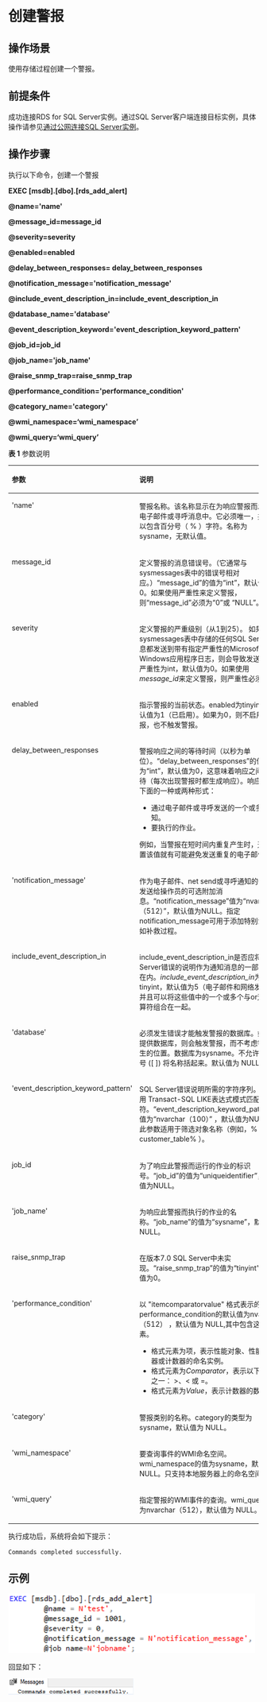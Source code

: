 # 创建警报<a name="rds_09_0013"></a>

## 操作场景<a name="section69761816162012"></a>

使用存储过程创建一个警报。

## 前提条件<a name="section11945143132017"></a>

成功连接RDS for SQL Server实例。通过SQL Server客户端连接目标实例，具体操作请参见[通过公网连接SQL Server实例](https://support.huaweicloud.com/qs-rds/rds_03_0007.html)。

## 操作步骤<a name="section1334017544208"></a>

执行以下命令，创建一个警报

**EXEC \[msdb\].\[dbo\].\[rds\_add\_alert\]**

**@name='name'**

**@message\_id=message\_id**

**@severity=severity**

**@enabled=enabled**

**@delay\_between\_responses= delay\_between\_responses**

**@notification\_message='notification\_message'**

**@include\_event\_description\_in=include\_event\_description\_in**

**@database\_name='database'**

**@event\_description\_keyword='event\_description\_keyword\_pattern'**

**@job\_id=job\_id**

**@job\_name='job\_name'**

**@raise\_snmp\_trap=raise\_snmp\_trap**

**@performance\_condition='performance\_condition'**

**@category\_name='category'**

**@wmi\_namespace=‘wmi\_namespace’**

**@wmi\_query=‘wmi\_query’**

**表 1**  参数说明

<a name="table573391115587"></a>
<table><thead align="left"><tr id="row47343119586"><th class="cellrowborder" valign="top" width="22.85%" id="mcps1.2.3.1.1"><p id="p1873410115582"><a name="p1873410115582"></a><a name="p1873410115582"></a>参数</p>
</th>
<th class="cellrowborder" valign="top" width="77.14999999999999%" id="mcps1.2.3.1.2"><p id="p1373411165812"><a name="p1373411165812"></a><a name="p1373411165812"></a>说明</p>
</th>
</tr>
</thead>
<tbody><tr id="row5734141165817"><td class="cellrowborder" valign="top" width="22.85%" headers="mcps1.2.3.1.1 "><p id="p137341411155812"><a name="p137341411155812"></a><a name="p137341411155812"></a>'name'</p>
</td>
<td class="cellrowborder" valign="top" width="77.14999999999999%" headers="mcps1.2.3.1.2 "><p id="p187342118582"><a name="p187342118582"></a><a name="p187342118582"></a>警报名称。该名称显示在为响应警报而发送的电子邮件或寻呼消息中。它必须唯一，并且可以包含百分号（ % ）字符。名称为sysname，无默认值。</p>
</td>
</tr>
<tr id="row17341611145812"><td class="cellrowborder" valign="top" width="22.85%" headers="mcps1.2.3.1.1 "><p id="p1273411175818"><a name="p1273411175818"></a><a name="p1273411175818"></a>message_id</p>
</td>
<td class="cellrowborder" valign="top" width="77.14999999999999%" headers="mcps1.2.3.1.2 "><p id="p4734121155812"><a name="p4734121155812"></a><a name="p4734121155812"></a>定义警报的消息错误号。（它通常与sysmessages表中的错误号相对应。）<span class="parmname" id="parmname48991537454"><a name="parmname48991537454"></a><a name="parmname48991537454"></a>“message_id”</span>的值为<span class="parmvalue" id="parmvalue10391557124517"><a name="parmvalue10391557124517"></a><a name="parmvalue10391557124517"></a>“int”</span>，默认值为0。如果使用严重性来定义警报，则<span class="parmname" id="parmname182318464619"><a name="parmname182318464619"></a><a name="parmname182318464619"></a>“message_id”</span>必须为<span class="parmvalue" id="parmvalue151935715469"><a name="parmvalue151935715469"></a><a name="parmvalue151935715469"></a>“0”</span>或 <span class="parmvalue" id="parmvalue0891110114614"><a name="parmvalue0891110114614"></a><a name="parmvalue0891110114614"></a>“NULL”</span>。</p>
</td>
</tr>
<tr id="row673413116586"><td class="cellrowborder" valign="top" width="22.85%" headers="mcps1.2.3.1.1 "><p id="p4734171115583"><a name="p4734171115583"></a><a name="p4734171115583"></a>severity</p>
</td>
<td class="cellrowborder" valign="top" width="77.14999999999999%" headers="mcps1.2.3.1.2 "><p id="p1148905252020"><a name="p1148905252020"></a><a name="p1148905252020"></a><span>定义警报的严重级别（从1到25）。</span> <span>如果sysmessages表中存储的任何SQL Server消息都发送到带有指定严重性的Microsoft Windows应用程序日志，则会导致发送警报。</span><span>严重性为int，默认值为0。</span><span>如果使用</span><em id="i1920019532208"><a name="i1920019532208"></a><a name="i1920019532208"></a>message_id</em><span>来定义警报，则严重性必须为0。</span></p>
</td>
</tr>
<tr id="row18734611145819"><td class="cellrowborder" valign="top" width="22.85%" headers="mcps1.2.3.1.1 "><p id="p27341311195815"><a name="p27341311195815"></a><a name="p27341311195815"></a>enabled</p>
</td>
<td class="cellrowborder" valign="top" width="77.14999999999999%" headers="mcps1.2.3.1.2 "><p id="p273491117582"><a name="p273491117582"></a><a name="p273491117582"></a>指示警报的当前状态。enabled为tinyint，默认值为1（已启用）。如果为0，则不启用警报，也不触发警报。</p>
</td>
</tr>
<tr id="row2734121135812"><td class="cellrowborder" valign="top" width="22.85%" headers="mcps1.2.3.1.1 "><p id="p473431135814"><a name="p473431135814"></a><a name="p473431135814"></a>delay_between_responses</p>
</td>
<td class="cellrowborder" valign="top" width="77.14999999999999%" headers="mcps1.2.3.1.2 "><p id="p11734311195813"><a name="p11734311195813"></a><a name="p11734311195813"></a>警报响应之间的等待时间（以秒为单位）。<span class="parmname" id="parmname5704113594611"><a name="parmname5704113594611"></a><a name="parmname5704113594611"></a>“delay_between_responses”</span>的值为<span class="parmvalue" id="parmvalue353404014463"><a name="parmvalue353404014463"></a><a name="parmvalue353404014463"></a>“int”</span>，默认值为0，这意味着响应之间不等待（每次出现警报时都生成响应）。响应可以为下面的一种或两种形式：</p>
<a name="ul16267822424"></a><a name="ul16267822424"></a><ul id="ul16267822424"><li>通过电子邮件或寻呼发送的一个或多个通知。</li><li>要执行的作业。</li></ul>
<p id="p737013379218"><a name="p737013379218"></a><a name="p737013379218"></a>例如，当警报在短时间内重复产生时，通过设置该值就有可能避免发送重复的电子邮件。</p>
</td>
</tr>
<tr id="row573491125814"><td class="cellrowborder" valign="top" width="22.85%" headers="mcps1.2.3.1.1 "><p id="p1373419114582"><a name="p1373419114582"></a><a name="p1373419114582"></a>'notification_message'</p>
</td>
<td class="cellrowborder" valign="top" width="77.14999999999999%" headers="mcps1.2.3.1.2 "><p id="p27341711175811"><a name="p27341711175811"></a><a name="p27341711175811"></a>作为电子邮件、net send或寻呼通知的一部分发送给操作员的可选附加消息。<span class="parmname" id="parmname63944174711"><a name="parmname63944174711"></a><a name="parmname63944174711"></a>“notification_message”</span>值为<span class="parmvalue" id="parmvalue128981471476"><a name="parmvalue128981471476"></a><a name="parmvalue128981471476"></a>“nvarchar（512）”</span>，默认值为NULL。指定notification_message可用于添加特别注释，如补救过程。</p>
</td>
</tr>
<tr id="row12330121718310"><td class="cellrowborder" valign="top" width="22.85%" headers="mcps1.2.3.1.1 "><p id="p1233081713318"><a name="p1233081713318"></a><a name="p1233081713318"></a>include_event_description_in</p>
</td>
<td class="cellrowborder" valign="top" width="77.14999999999999%" headers="mcps1.2.3.1.2 "><p id="p1823792492520"><a name="p1823792492520"></a><a name="p1823792492520"></a><span>include_event_description_in是否应将SQL Server错误的说明作为通知消息的一部分包括在内。</span><em id="i139517863615"><a name="i139517863615"></a><a name="i139517863615"></a>include_event_description_in</em><span>为tinyint，默认值为5（电子邮件和网络发送），并且可以将这些值中的一个或多个与or逻辑运算符组合在一起。</span></p>
</td>
</tr>
<tr id="row2041569139"><td class="cellrowborder" valign="top" width="22.85%" headers="mcps1.2.3.1.1 "><p id="p44151191439"><a name="p44151191439"></a><a name="p44151191439"></a>'database'</p>
</td>
<td class="cellrowborder" valign="top" width="77.14999999999999%" headers="mcps1.2.3.1.2 "><p id="p124151199310"><a name="p124151199310"></a><a name="p124151199310"></a>必须发生错误才能触发警报的数据库。如果未提供数据库，则会触发警报，而不考虑错误发生的位置。数据库为sysname。不允许用方括号 ([ ]) 将名称括起来。默认值为 NULL。</p>
</td>
</tr>
<tr id="row82772315719"><td class="cellrowborder" valign="top" width="22.85%" headers="mcps1.2.3.1.1 "><p id="p1527720319714"><a name="p1527720319714"></a><a name="p1527720319714"></a>'event_description_keyword_pattern'</p>
</td>
<td class="cellrowborder" valign="top" width="77.14999999999999%" headers="mcps1.2.3.1.2 "><p id="p14277531771"><a name="p14277531771"></a><a name="p14277531771"></a>SQL Server错误说明所需的字符序列。可以使用 Transact-SQL LIKE表达式模式匹配字符。<span class="parmname" id="parmname1035213556479"><a name="parmname1035213556479"></a><a name="parmname1035213556479"></a>“event_description_keyword_pattern”</span>的值为<span class="parmvalue" id="parmvalue198131517485"><a name="parmvalue198131517485"></a><a name="parmvalue198131517485"></a>“nvarchar（100）”</span> ，默认值为NULL。 此参数适用于筛选对象名称（例如，% customer_table% ）。</p>
</td>
</tr>
<tr id="row1599019261973"><td class="cellrowborder" valign="top" width="22.85%" headers="mcps1.2.3.1.1 "><p id="p129911826579"><a name="p129911826579"></a><a name="p129911826579"></a>job_id</p>
</td>
<td class="cellrowborder" valign="top" width="77.14999999999999%" headers="mcps1.2.3.1.2 "><p id="p899162612717"><a name="p899162612717"></a><a name="p899162612717"></a>为了响应此警报而运行的作业的标识号。<span class="parmname" id="parmname17689154812"><a name="parmname17689154812"></a><a name="parmname17689154812"></a>“job_id”</span>的值为<span class="parmvalue" id="parmvalue499219128488"><a name="parmvalue499219128488"></a><a name="parmvalue499219128488"></a>“uniqueidentifier”</span>，默认值为NULL。</p>
</td>
</tr>
<tr id="row113413291710"><td class="cellrowborder" valign="top" width="22.85%" headers="mcps1.2.3.1.1 "><p id="p101348291274"><a name="p101348291274"></a><a name="p101348291274"></a>'job_name'</p>
</td>
<td class="cellrowborder" valign="top" width="77.14999999999999%" headers="mcps1.2.3.1.2 "><p id="p913419292712"><a name="p913419292712"></a><a name="p913419292712"></a>为响应此警报而执行的作业的名称。<span class="parmname" id="parmname35190499489"><a name="parmname35190499489"></a><a name="parmname35190499489"></a>“job_name”</span>的值为<span class="parmvalue" id="parmvalue183023535489"><a name="parmvalue183023535489"></a><a name="parmvalue183023535489"></a>“sysname”</span>，默认值为 NULL。</p>
</td>
</tr>
<tr id="row135369137317"><td class="cellrowborder" valign="top" width="22.85%" headers="mcps1.2.3.1.1 "><p id="p105365131430"><a name="p105365131430"></a><a name="p105365131430"></a>raise_snmp_trap</p>
</td>
<td class="cellrowborder" valign="top" width="77.14999999999999%" headers="mcps1.2.3.1.2 "><p id="p105369131934"><a name="p105369131934"></a><a name="p105369131934"></a>在版本7.0 SQL Server中未实现。<span class="parmname" id="parmname20591128174820"><a name="parmname20591128174820"></a><a name="parmname20591128174820"></a>“raise_snmp_trap”</span>的值为<span class="parmvalue" id="parmvalue128661230104813"><a name="parmvalue128661230104813"></a><a name="parmvalue128661230104813"></a>“tinyint”</span>，默认值为0。</p>
</td>
</tr>
<tr id="row86811111539"><td class="cellrowborder" valign="top" width="22.85%" headers="mcps1.2.3.1.1 "><p id="p8681311932"><a name="p8681311932"></a><a name="p8681311932"></a>'performance_condition'</p>
</td>
<td class="cellrowborder" valign="top" width="77.14999999999999%" headers="mcps1.2.3.1.2 "><p id="p176818112311"><a name="p176818112311"></a><a name="p176818112311"></a>以 "itemcomparatorvalue" 格式表示的值。performance_condition的默认值为nvarchar（512） ，默认值为 NULL,其中包含这些元素。</p>
<a name="ul10162172842613"></a><a name="ul10162172842613"></a><ul id="ul10162172842613"><li>格式元素为项，表示<span>性能对象、性能计数器或计数器的命名实例</span>。</li><li>格式元素为<em id="i125741021292"><a name="i125741021292"></a><a name="i125741021292"></a>Comparator</em>，表示<span>以下运算符之一： </span><span>&gt;</span><span>、</span><span>&lt;</span><span> 或 =</span>。</li><li>格式元素为<em id="i143028589298"><a name="i143028589298"></a><a name="i143028589298"></a>Value</em>，表示<span>计数器的数值</span>。</li></ul>
</td>
</tr>
<tr id="row776415710149"><td class="cellrowborder" valign="top" width="22.85%" headers="mcps1.2.3.1.1 "><p id="p1676425711412"><a name="p1676425711412"></a><a name="p1676425711412"></a>'category'</p>
</td>
<td class="cellrowborder" valign="top" width="77.14999999999999%" headers="mcps1.2.3.1.2 "><p id="p8764155791419"><a name="p8764155791419"></a><a name="p8764155791419"></a>警报类别的名称。category的类型为sysname，默认值为 NULL。</p>
</td>
</tr>
<tr id="row13312909153"><td class="cellrowborder" valign="top" width="22.85%" headers="mcps1.2.3.1.1 "><p id="p153131405153"><a name="p153131405153"></a><a name="p153131405153"></a>'wmi_namespace'</p>
</td>
<td class="cellrowborder" valign="top" width="77.14999999999999%" headers="mcps1.2.3.1.2 "><p id="p23131902155"><a name="p23131902155"></a><a name="p23131902155"></a>要查询事件的WMI命名空间。wmi_namespace的值为sysname，默认值为NULL。只支持本地服务器上的命名空间。</p>
</td>
</tr>
<tr id="row6379441101514"><td class="cellrowborder" valign="top" width="22.85%" headers="mcps1.2.3.1.1 "><p id="p23790412159"><a name="p23790412159"></a><a name="p23790412159"></a>'wmi_query'</p>
</td>
<td class="cellrowborder" valign="top" width="77.14999999999999%" headers="mcps1.2.3.1.2 "><p id="p1737911416155"><a name="p1737911416155"></a><a name="p1737911416155"></a>指定警报的WMI事件的查询。wmi_query的值为nvarchar（512），默认值为 NULL。</p>
</td>
</tr>
</tbody>
</table>

执行成功后，系统将会如下提示：

```
Commands completed successfully.
```

## 示例<a name="section92353210175"></a>

![](figures/创建警报.png)

回显如下：

![](figures/执行结果-53.png)

